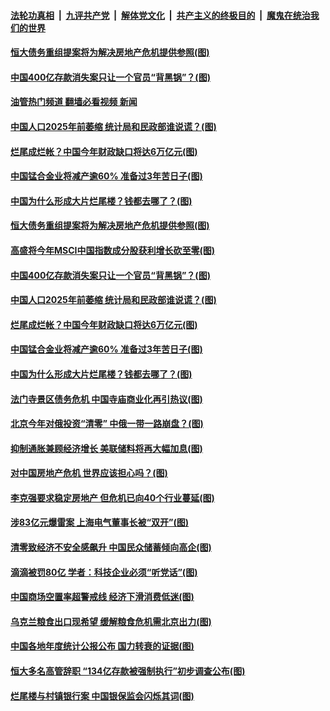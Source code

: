 ####  [法轮功真相](../../../../basic/blob/master/README.md?t=07260201) &nbsp;|&nbsp; [九评共产党](../../../../9ping.md/blob/master/README.md?t=07260201) &nbsp;|&nbsp; [解体党文化](../../../../jtdwh.md/blob/master/README.md?t=07260201)  &nbsp;|&nbsp; [共产主义的终极目的](../../../../gczydzjmd.md/blob/master/README.md?t=07260201) &nbsp;|&nbsp; [魔鬼在统治我们的世界](../../../../mgztzwmdsj.md/blob/master/README.md?t=07260201) 

#### [恒大债务重组提案将为解决房地产危机提供参照(图)](../pages/p5/1012658.md?t=07260201) 

#### [中国400亿存款消失案只让一个官员“背黑锅”？(图)](../pages/p5/1012646.md?t=07260201) 

#### [油管热门频道 翻墙必看视频 新闻](http://45.76.130.85:81/youtube.html?07260201)

#### [中国人口2025年前萎缩 统计局和民政部谁说谎？(图)](../pages/p5/1012643.md?t=07260201) 

#### [烂尾成烂帐？中国今年财政缺口将达6万亿元(图)](../pages/p5/1012612.md?t=07260201) 

#### [中国锰合金业将减产逾60% 准备过3年苦日子(图)](../pages/p5/1012611.md?t=07260201) 

#### [中国为什么形成大片烂尾楼？钱都去哪了？(图)](../pages/p5/1012597.md?t=07260201) 

#### [恒大债务重组提案将为解决房地产危机提供参照(图)](../pages/p5/1012658.md?t=07260201) 

#### [高盛将今年MSCI中国指数成分股获利增长砍至零(图)](../pages/p5/1012647.md?t=07260201) 

#### [中国400亿存款消失案只让一个官员“背黑锅”？(图)](../pages/p5/1012646.md?t=07260201) 

#### [中国人口2025年前萎缩 统计局和民政部谁说谎？(图)](../pages/p5/1012643.md?t=07260201) 

#### [烂尾成烂帐？中国今年财政缺口将达6万亿元(图)](../pages/p5/1012612.md?t=07260201) 

#### [中国锰合金业将减产逾60% 准备过3年苦日子(图)](../pages/p5/1012611.md?t=07260201) 

#### [中国为什么形成大片烂尾楼？钱都去哪了？(图)](../pages/p5/1012597.md?t=07260201) 

#### [法门寺景区债务危机 中国寺庙商业化再引热议(图)](../pages/p5/1012567.md?t=07260201) 

#### [北京今年对俄投资“清零” 中俄一带一路崩盘？(图)](../pages/p5/1012564.md?t=07260201) 

#### [抑制通胀兼顾经济增长 美联储料将再大幅加息(图)](../pages/p5/1012562.md?t=07260201) 

#### [对中国房地产危机 世界应该担心吗？(图)](../pages/p5/1012557.md?t=07260201) 

#### [李克强要求稳定房地产 但危机已向40个行业蔓延(图)](../pages/p5/1012504.md?t=07260201) 

#### [涉83亿元爆雷案 上海电气董事长被“双开”(图)](../pages/p5/1012521.md?t=07260201) 

#### [清零致经济不安全感飙升 中国民众储蓄倾向高企(图)](../pages/p5/1012507.md?t=07260201) 

#### [滴滴被罚80亿 学者：科技企业必须“听党话”(图)](../pages/p5/1012506.md?t=07260201) 

#### [中国商场空置率超警戒线 经济下滑消费低迷(图)](../pages/p5/1012503.md?t=07260201) 

#### [乌克兰粮食出口现希望 缓解粮食危机需北京出力(图)](../pages/p5/1012495.md?t=07260201) 

#### [中国各地年度统计公报公布 国力转衰的证据(图)](../pages/p5/1012490.md?t=07260201) 

#### [恒大多名高管辞职 “134亿存款被强制执行”初步调查公布(图)](../pages/p5/1012453.md?t=07260201) 

#### [烂尾楼与村镇银行案 中国银保监会闪烁其词(图)](../pages/p5/1012448.md?t=07260201) 

<img src='http://gfw-breaker.win/goodnews/indexes/p5.md' width='0px' height='0px'/>
